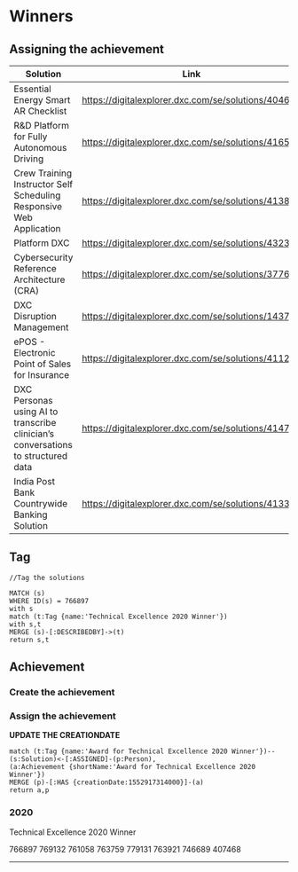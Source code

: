 # Winners
## Assigning the achievement 

|Solution|Link|ID|
|---|---|---|
|Essential Energy Smart AR Checklist|https://digitalexplorer.dxc.com/se/solutions/404676|404676
|R&D Platform for Fully Autonomous Driving|https://digitalexplorer.dxc.com/se/solutions/416543|416543
|Crew Training Instructor Self Scheduling Responsive Web Application|https://digitalexplorer.dxc.com/se/solutions/413817|413817
|Platform DXC|https://digitalexplorer.dxc.com/se/solutions/432351|432351
|Cybersecurity Reference Architecture (CRA)|https://digitalexplorer.dxc.com/se/solutions/377617|377617
|DXC Disruption Management|https://digitalexplorer.dxc.com/se/solutions/14370|14370
|ePOS - Electronic Point of Sales for Insurance|https://digitalexplorer.dxc.com/se/solutions/411219|411219
|DXC Personas using AI to transcribe clinician’s conversations to structured data|https://digitalexplorer.dxc.com/se/solutions/414772|414772
|India Post Bank Countrywide Banking Solution|https://digitalexplorer.dxc.com/se/solutions/413320|413320


## Tag


~~~
//Tag the solutions

MATCH (s)
WHERE ID(s) = 766897
with s
match (t:Tag {name:'Technical Excellence 2020 Winner'})
with s,t
MERGE (s)-[:DESCRIBEDBY]->(t)
return s,t
~~~


## Achievement

### Create the achievement


### Assign the achievement
**UPDATE THE CREATIONDATE**

~~~
match (t:Tag {name:'Award for Technical Excellence 2020 Winner'})--(s:Solution)<-[:ASSIGNED]-(p:Person),
(a:Achievement {shortName:'Award for Technical Excellence 2020 Winner'})
MERGE (p)-[:HAS {creationDate:1552917314000}]-(a)
return a,p
~~~



### 2020

 Technical Excellence 2020 Winner

766897
769132
761058
763759
779131
763921
746689
407468


---
